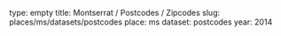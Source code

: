 type: empty
title: Montserrat / Postcodes / Zipcodes
slug: places/ms/datasets/postcodes
place: ms
dataset: postcodes
year: 2014
